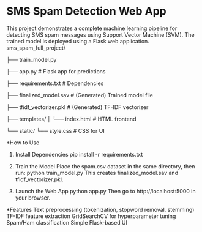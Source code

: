 # SMS Spam Detection Web App
This project demonstrates a complete machine learning pipeline for detecting SMS spam messages using Support Vector Machine (SVM). The trained model is deployed using a Flask web application.
sms_spam_full_project/

├── train_model.py  

├── app.py                      # Flask app for predictions

├── requirements.txt            # Dependencies

├── finalized_model.sav         # (Generated) Trained model file

├── tfidf_vectorizer.pkl        # (Generated) TF-IDF vectorizer

├── templates/
│   └── index.html              # HTML frontend

└── static/
    └── style.css               # CSS for UI
    
*How to Use
1. Install Dependencies
  pip install -r requirements.txt
2. Train the Model
 Place the spam.csv dataset in the same directory, then run:
  python train_model.py
 This creates finalized_model.sav and tfidf_vectorizer.pkl.

3. Launch the Web App
  python app.py
 Then go to http://localhost:5000 in your browser.

*Features
 Text preprocessing (tokenization, stopword removal, stemming)
 TF-IDF feature extraction
 GridSearchCV for hyperparameter tuning
 Spam/Ham classification
 Simple Flask-based UI

